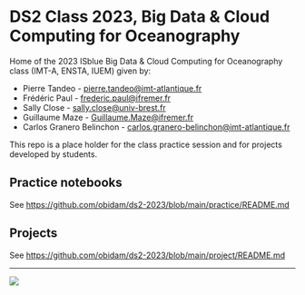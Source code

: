 # DS2 Class 2023, Big Data & Cloud Computing for Oceanography

Home of the 2023 ISblue Big Data & Cloud Computing for Oceanography class (IMT-A, ENSTA, IUEM) given by:

- Pierre Tandeo - pierre.tandeo@imt-atlantique.fr
- Frédéric Paul - frederic.paul@ifremer.fr
- Sally Close - sally.close@univ-brest.fr
- Guillaume Maze - Guillaume.Maze@ifremer.fr
- Carlos Granero Belinchon - carlos.granero-belinchon@imt-atlantique.fr

This repo is a place holder for the class practice session and for projects developed by students.

## Practice notebooks

See https://github.com/obidam/ds2-2023/blob/main/practice/README.md

## Projects

See https://github.com/obidam/ds2-2023/blob/main/project/README.md

***
<img src="https://github.com/obidam/ds2-2023/raw/main/logo_isblue.jpg">